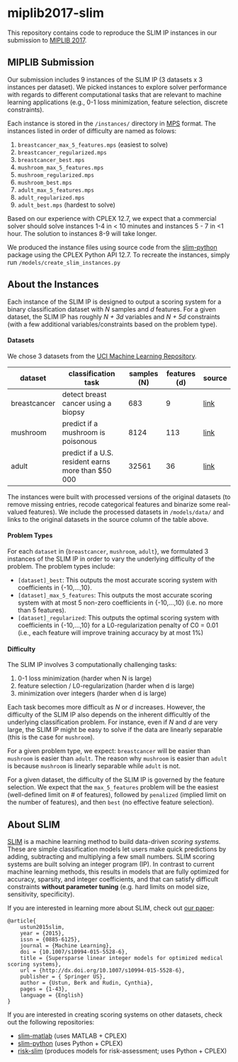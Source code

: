 # miplib2017-slim

This repository contains code to reproduce the SLIM IP instances in our submission to [MIPLIB 2017](https://miplibsubmissions.zib.de/).

## MIPLIB Submission

Our submission includes 9 instances of the SLIM IP (3 datasets x 3 instances per dataset). We picked instances to explore solver performance with regards to different computational tasks that are relevant to machine learning applications (e.g., 0-1 loss minimization, feature selection, discrete constraints).

Each instance is stored in the ``/instances/`` directory in [MPS](https://en.wikipedia.org/wiki/MPS_(format)) format.  The instances listed in order of difficulty are named as folows:

1. ``breastcancer_max_5_features.mps`` (easiest to solve)
2. ``breastcancer_regularized.mps``
3. ``breastcancer_best.mps``
4. ``mushroom_max_5_features.mps``
5. ``mushroom_regularized.mps``
6. ``mushroom_best.mps``
7. ``adult_max_5_features.mps``
8. ``adult_regularized.mps``
9. ``adult_best.mps`` (hardest to solve)

Based on our experience with CPLEX 12.7, we expect that a commercial solver should solve instances 1-4 in < 10 minutes and instances 5 - 7 in <1 hour. The solution to instances 8-9 will take longer.  

We produced the instance files using source code from the [slim-python](https://github.com/ustunb/slim-python) package using the CPLEX Python API 12.7. To recreate the instances, simply run ``/models/create_slim_instances.py`` 
  
## About the Instances
  
Each instance of the SLIM IP is designed to output a scoring system for a binary classification dataset with *N* samples and *d* features. For a given dataset, the SLIM IP has roughly *N + 3d* variables and *N + 5d* constraints (with a few additional variables/constraints based on the problem type). 

#### Datasets 

We chose 3 datasets from the [UCI Machine Learning Repository](http://archive.ics.uci.edu/ml/).
  
| dataset      | classification task                                | samples (N) | features (d) | source                                                                                                                     |
|--------------|----------------------------------------------------|-------------|--------------|----------------------------------------------------------------------------------------------------------------------------|
| breastcancer | detect breast cancer using a biopsy                | 683         | 9            | [link](https://archive.ics.uci.edu/ml/datasets/https://archive.ics.uci.edu/ml/datasets/Breast+Cancer+Wisconsin+(Original)) |
| mushroom     | predict if a mushroom is poisonous                 | 8124        | 113          | [link](https://archive.ics.uci.edu/ml/datasets/Mushroom)                                                                   |
| adult        | predict if a U.S. resident earns more than $50 000 | 32561       | 36           | [link](https://archive.ics.uci.edu/ml/datasets/Adult)        

The instances were built with processed versions of the original datasets (to remove missing entries, recode categorical features and binarize some real-valued features). We include the processed datasets in ``/models/data/`` and links to the original datasets in the source column of the table above.

#### Problem Types

For each ``dataset`` in {``breastcancer``, ``mushroom``, ``adult``}, we formulated 3 instances of the SLIM IP in order to vary the underlying difficulty of the problem. The problem types include:

- ``[dataset]_best``: This outputs the most accurate scoring system with coefficients in {-10,...,10}. 
- ``[dataset]_max_5_features``: This outputs the most accurate scoring system with at most 5 non-zero coefficients in {-10,...,10} (i.e. no more than 5 features).
- ``[dataset]_regularized``:  This outputs the optimal scoring system with coefficients in {-10,...,10} for a L0-regularization penalty of C0 = 0.01 (i.e., each feature will improve training accuracy by at most 1%)

#### Difficulty

The SLIM IP involves 3 computationally challenging tasks: 

1. 0-1 loss minimization (harder when N is large)
2. feature selection / L0-regularization (harder when d is large)
3. minimization over integers  (harder when d is large)

Each task becomes more difficult as *N* or *d* increases. However, the difficulty of the SLIM IP also depends on the inherent difficultly of the underlying classification problem. For instance, even if *N* and *d* are very large, the SLIM IP might be easy to solve if the data are linearly separable (this is the case for ``mushroom``).

For a given problem type, we expect: ``breastcancer`` will be easier than ``mushroom`` is easier than ``adult``.  The reason why ``mushroom`` is easier than ``adult`` is because ``mushroom`` is linearly separable while ``adult`` is not. 

For a given dataset, the difficulty of the SLIM IP is governed by the feature selection. We expect that the ``max_5_features`` problem will be the easiest (well-defined limit on # of features), followed by `penalized` (implied limit on the number of features), and then `best` (no effective feature selection).  

## About SLIM

[SLIM](http://http//arxiv.org/abs/1502.04269/) is a machine learning method to build data-driven *scoring systems.* These are simple classification models let users make quick predictions by adding, subtracting and multiplying a few small numbers. SLIM scoring systems are built solving an integer program (IP). In contrast to current machine learning methods, this results in models that are fully optimized for accuracy, sparsity, and integer coefficients, and that can satisfy difficult constraints **without parameter tuning** (e.g. hard limits on model size, sensitivity, specificity).

If you are interested in learning more about SLIM, check out [our paper](http://http//arxiv.org/abs/1502.04269/):
```
@article{
    ustun2015slim,
    year = {2015},
    issn = {0885-6125},
    journal = {Machine Learning},
    doi = {10.1007/s10994-015-5528-6},
    title = {Supersparse linear integer models for optimized medical scoring systems},
    url = {http://dx.doi.org/10.1007/s10994-015-5528-6},
    publisher = { Springer US},
    author = {Ustun, Berk and Rudin, Cynthia},
    pages = {1-43},
    language = {English}
}
```

If you are interested in creating scoring systems on other datasets, check out the following repositories:

- [slim-matlab](https://github.com/ustunb/slim-matlab) (uses MATLAB + CPLEX)
- [slim-python](https://github.com/ustunb/slim-python) (uses Python + CPLEX)
- [risk-slim](https://github.com/ustunb/risk-slim) (produces models for risk-assessment; uses Python + CPLEX)



